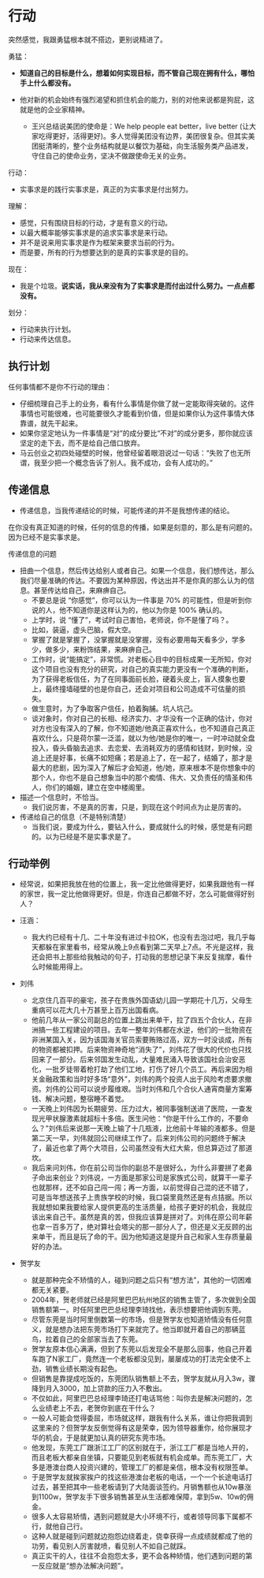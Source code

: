 # 行动

突然感觉，我跟勇猛根本就不搭边，更别说精进了。

勇猛：

- **知道自己的目标是什么，想着如何实现目标，而不管自己现在拥有什么，哪怕手上什么都没有。**

- 他对新的机会始终有强烈渴望和抓住机会的能力，别的对他来说都是狗屁，这就是他的企业家精神。
  - 王兴总结说美团的使命是：We help people eat better，live better (让大家吃得更好，活得更好)。多人觉得美团没有边界，美团很复杂。但其实美团挺清晰的，整个业务结构就是以餐饮为基础，向生活服务类产品进发，守住自己的使命业务，坚决不做跟使命无关的业务。



行动：

- 实事求是的践行实事求是，真正的为实事求是付出努力。

理解：

- 感觉，只有围绕目标的行动，才是有意义的行动。
- 以最大概率能够实事求是的追求实事求是来行动。
- 并不是说来用实事求是作为框架来要求当前的行为。
- 而是要，所有的行为想要达到的是真的实事求是的目的。

现在：

- 我是个垃圾。**说实话，我从来没有为了实事求是而付出过什么努力。一点点都没有。**

划分：

- 行动来执行计划。
- 行动来传达信息。

## 执行计划


任何事情都不是你不行动的理由：

- 仔细梳理自己手上的业务，看有什么事情是你做了就一定能取得突破的。这件事情也可能很难，也可能要很久才能看到价值，但是如果你认为这件事情大体靠谱，就先干起来。
- 如果你坚定地认为一件事情是“对”的成分要比“不对”的成分更多，那你就应该坚定的走下去，而不是给自己借口放弃。
- 马云创业之初四处碰壁的时候，他曾经留着眼泪说过一句话：“失败了也无所谓，我至少把一个概念告诉了别人。我不成功，会有人成功的。”

## 传递信息


- 传递信息，当我传递结论的时候，可能传递的并不是我想传递的结论。

在你没有真正知道的时候，任何的信息的传播，如果是刻意的，那么是有问题的。因为已经不是实事求是。


传递信息的问题

- 扭曲一个信息，然后传达给别人或者自己。如果一个信息，我们想传达，那么我们尽量准确的传达。不要因为某种原因，传达出并不是你真的那么认为的信息。甚至传达给自己，来麻痹自己。
  - 不要总是说 “你感觉”，你可以认为一件事是 70% 的可能性，但是听到你说的人，他不知道你是这样认为的，他以为你是 100% 确认的。
  - 上学时，说 “懂了”，考试时自己害怕，老师说，你不是懂了吗？。
  - 比如，装逼，虚头巴脑，假大空。
  - 掌握了就是掌握了，没掌握就是没掌握，没有必要用每天看多少，学多少，做多少，来粉饰结果，来麻痹自己。
  - 工作时，说“能搞定”，非常慌。对老板心目中的目标成果一无所知，你对这个项目也没有充分的研究，对自己的真实能力更没有一个准确的判断，为了获得老板信任，为了在同事面前长脸，硬着头皮上，盲人摸象也要上，最终撞墙碰壁的也是你自己，还会对项目和公司造成不可估量的损失。
  - 做生意时，为了争取客户信任，拍着胸脯。坑人坑己。
  - 谈对象时，你对自己的长相、经济实力、才华没有一个正确的估计，你对对方也没有深入的了解，你不知道她/他真正喜欢什么，也不知道自己真正喜欢什么，只是荷尔蒙一泛滥，就以为他/她是你的唯一，一时冲动就全盘投入，昏头昏脑去追求、去恋爱、去消耗双方的感情和钱财，到时候，没追上还是好事，长痛不如短痛；若是追上了，在一起了，结婚了，那才是最大的悲剧，因为深入了解后才会知道，他/她，原来根本不是你想象中的那个人，你也不是自己想象当中的那个痴情、伟大、又负责任的情圣和伟人，你们的婚姻，建立在空中楼阁里。
- 描述一个信息时，不恰当。
  - 我们说厉害，不是真的厉害，只是，到现在这个时间点为止是厉害的。
- 传递给自己的信息（不是特别清楚）
  - 当我们说，要成为什么，要钻入什么，要成就什么的时候，感觉是有问题的。以为已经是不是实事求是了。



## 行动举例

- 经常说，如果把我放在他的位置上，我一定比他做得更好，如果我跟他有一样的家世，我一定比他做得更好。但是，你连自己都做不好，怎么可能做得好别人？



- 汪涵：
  - 我大约已经有十几、二十年没有进过卡拉OK，也没有去泡过吧，我几乎每天都躲在家里看书，经常从晚上9点看到第二天早上7点。不光是这样，我还会把书上那些给我触动的句子，打动我的思想记录下来反复揣摩，看什么时候能用得上。
- 刘伟
  - 北京住几百平的豪宅，孩子在贵族外国语幼儿园一学期花十几万，父母生重病可以花大几十万甚至上百万出国看病。
  - 他前几年从一家公司副总的位置上跳出来单干，拉了四五个合伙人，在非洲搞一些工程建设的项目。去年一整年刘伟都在水逆，他们的一批物资在非洲某国入关，因为该国海关官员索要贿赂过高，双方一时没谈成，所有的物资都被扣押。后来物资神奇地“消失了”，刘伟花了很大的代价也只找回来了一部分。后来邻国发生动乱，大量难民涌入导致该国社会治安恶化，一批歹徒带着枪打劫了他们工地，打伤了好几个员工。再后来因为相关金融政策和当时好多场“意外”，刘伟的两个投资人出于风险考虑要求撤资。刘伟的公司可以说步履维艰。当时刘伟和几个合伙人通宵商量方案筹钱、解决问题，整宿睡不着觉。
  - 一天晚上刘伟因为长期疲劳、压力过大，被同事强制送进了医院，一查发现光甲状腺激素就超标十多倍。医生问他：“你是干什么工作的，不要命么？”刘伟后来说那一天晚上输了十几瓶液，比他前十年输的液都多。但是第二天一早，刘伟就回公司继续工作了。后来刘伟公司的问题终于解决了，最近也拿了两个大项目，公司虽然没有大红大紫，但总算迈过了那道坎。
  - 我后来问刘伟，你在前公司当你的副总不是很好么，为什么非要拼了老鼻子命出来创业？刘伟说，一方面是那家公司是家族式公司，就算干一辈子也就那样，还不如自己闯一闯；再一方面，以前觉得自己混的还不错了，可是当年想送孩子上贵族学校的时候，我口袋里竟然还是有点拮据。所以我就想如果我要给家人提供更高的生活质量，给孩子更好的机会，我就应该出来自己干。虽然是真的苦，但我应该算是拼对了。刘伟在原公司年薪也拿一百多万了，绝对算社会塔尖的那一部分人了，但还是义无反顾的出来单干，而且是玩了命的干。因为他知道这是提升自己和家人生存质量最好的办法。


- 贺学友
  - 就是那种完全不矫情的人，碰到问题之后只有“想方法”，其他的一切困难都无关紧要。
  - 2004年，贺老师就已经是阿里巴巴杭州地区的销售主管了，多次做到全国销售额第一。时任阿里巴巴总经理李琦找他，表示想要把他调到东莞。
  - 尽管东莞是当时阿里倒数第一的市场，但是贺学友也知道矫情没有任何意义，就是想办法把东莞市场打下来就完了。他当即就开着自己的那辆蓝鸟，拉着自己的全部家当去了东莞。
  - 贺学友原本信心满满，但到了东莞以后发现全不是那么回事，他自己开着车跑了N家工厂，竟然连一个老板都没见到，屡屡成功的打法完全使不上劲，销售业绩长期没有起色。
  - 但销售是靠提成吃饭的，东莞团队销售额上不去，贺学友就从月入3w，骤降到月入3000，加上贷款的压力入不敷出。
  - 不仅如此，阿里巴巴总经理李琦还打电话骂他：叫你去是解决问题的，怎么业绩老上不去，老贺你到底在干什么？
  - 一般人可能会觉得委屈，市场就这样，跟我有什么关系，谁让你把我调到这里来的？但贺学友反倒觉得有这是荣幸，因为领导器重你，给你展现才华的机会，于是就更加认真的研究东莞市场。
  - 他发现，东莞工厂跟浙江工厂的区别就在于，浙江工厂都是当地人开的，而且老板大都亲自坐镇，只要能见到老板就有机会成单。而东莞工厂，大多是港澳台商人投资兴建的，管理工厂的都是亲信，根本没有权限签单。
  - 于是贺学友就挨家挨户的找这些港澳台老板的电话，一个一个长途电话打过去，甚至把其中一些老板请到了大陆面谈签约。月销售额也从10w暴涨到1100w，贺学友手下很多销售甚至从生活都难保障，拿到5w、10w的佣金。
  - 很多人太容易矫情，遇到问题就是大小环境不行，或者领导同事下属都不行，就他自己行。
  - 这种人就是碰到问题就边抱怨边绕着走，侥幸获得一点成绩就都成了他的功劳，看见别人厉害就喷，看见别人不如自己就踩。
  - 真正实干的人，往往不会抱怨太多，更不会各种矫情，他们遇到问题的第一反应就是“想办法解决问题”。